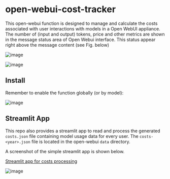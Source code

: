 # open-webui-cost-tracker

This open-webui function is designed to manage and calculate the costs associated with user interactions with models in a Open WebUI appliance.
The number of (input and output) tokens, price and other metrics are shown in the message status area of Open Webui interface. This status appear right above the message content (see Fig. below)

![image](https://github.com/user-attachments/assets/1d7a975b-84b2-4af1-93b3-2bfb3363f575)


![image](https://github.com/user-attachments/assets/ad373135-9ead-465f-adb1-d10f6262a705)

## Install

Remember to enable the function globally (or by model): 

![image](https://github.com/user-attachments/assets/07cb5d0e-f6eb-4e5b-98dd-6d29510af972)

## Streamlit App

This repo also provides a streamlit app to read and process the generated `costs.json` file containing model usage data for every user. 
The `costs-<year>.json` file is located in the open-webui `data` directory. 

A screenshot of the simple streamlit app is shown below. 

[Streamlit app for costs processing](https://open-webui-cost-tracker.streamlit.app)

![image](https://github.com/user-attachments/assets/9529ae29-9dd6-4295-8417-9371430f8a88)
